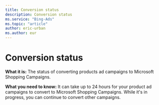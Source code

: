 ```yaml
---
title: Conversion status
description: Conversion status
ms.service: "Bing-Ads"
ms.topic: "article"
author: eric-urban
ms.author: eur
---
```


# Conversion status

**What it is:** The status of converting products ad campaigns to Microsoft Shopping Campaigns.

**What you need to know:** It can take up to 24 hours for your product ad campaigns to convert to Microsoft Shopping Campaigns. While it's in progress, you can continue to convert other campaigns.


